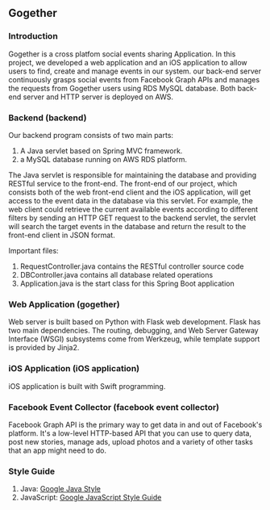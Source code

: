 ## Gogether

### Introduction
Gogether is a cross platfom social events sharing Application. In this project, we developed a web application and an iOS application to allow users to find, create and manage events in our system. our back-end server continuously grasps social events from Facebook Graph APIs and manages the requests from Gogether users using RDS MySQL database. Both back-end server and HTTP server is deployed on AWS.

### Backend (backend)
Our backend program consists of two main parts:

1. A Java servlet based on Spring MVC framework.
2. a MySQL database running on AWS RDS platform.

The Java servlet is responsible for maintaining the database and providing RESTful service to the front-end. The front-end of our project, which consists both of the web front-end client and the iOS application, will get access to the event data in the database via this servlet. For example, the web client could retrieve the current available events according to different filters by sending an HTTP GET request to the backend servlet, the servlet will search the target events in the database and return the result to the front-end client in JSON format.

Important files:

1. RequestController.java contains the RESTful controller source code
2. DBController.java contains all database related operations
3. Application.java is the start class for this Spring Boot application

### Web Application (gogether)
Web server is built based on Python with Flask web development. Flask has two main dependencies. The routing, debugging, and Web Server Gateway Interface (WSGI) subsystems come from Werkzeug, while template support is provided by Jinja2.

### iOS Application (iOS application)
iOS application is built with Swift programming.

### Facebook Event Collector (facebook event collector)
Facebook Graph API is the primary way to get data in and out of Facebook's platform. It's a low-level HTTP-based API that you can use to query data, post new stories, manage ads, upload photos and a variety of other tasks that an app might need to do.

### Style Guide
1. Java: [Google Java Style](https://google-styleguide.googlecode.com/svn/trunk/javaguide.html)
2. JavaScript: [Google JavaScript Style Guide](https://google.github.io/styleguide/javascriptguide.xml)
